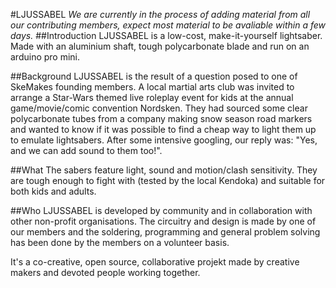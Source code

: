 #LJUSSABEL
_We are currently in the process of adding material from all our contributing members, expect most material to be avaliable within a few days._
##Introduction
LJUSSABEL is a low-cost, make-it-yourself lightsaber. Made with an aluminium shaft, tough polycarbonate blade and run on an arduino pro mini.

##Background
LJUSSABEL is the result of a question posed to one of SkeMakes founding members. A local martial arts club was invited to arrange a Star-Wars themed live roleplay event for kids at the annual game/movie/comic convention Nordsken. They had sourced some clear polycarbonate tubes from a company making snow season road markers and wanted to know if it was possible to find a cheap way to light them up to emulate lightsabers. After some intensive googling, our reply was: "Yes, and we can add sound to them too!". 

##What
The sabers feature light, sound and motion/clash sensitivity. They are tough enough to fight with (tested by the local Kendoka) and suitable for both kids and adults.

##Who
LJUSSABEL is developed by community and in collaboration with other non-profit organisations. The circuitry and design is made by one of our members and the soldering, programming and general problem solving has been done by the members on a volunteer basis.

It's a co-creative, open source, collaborative projekt made by creative makers and devoted people working together.
